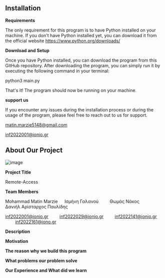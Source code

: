 ## **Installation**

**Requirements**

The only requirement for this program is to have Python installed on your machine. If you don't have Python installed yet, you can download it from the official website https://www.python.org/downloads/

**Download and Setup**

Once you have Python installed, you can download the program from this GitHub repository. After downloading the program, you can simply run it by executing the following command in your terminal:

python3 main.py

That's it! The program should now be running on your machine.


**support us**

If you encounter any issues during the installation process or during the usage of the program, please feel free to reach out to us for support.

matin.marzie5148@gmail.com

inf2022001@ionio.gr


## **About Our Project**

![image](https://github.com/Matin-Marzie/Remote-access/assets/116279956/f2883163-10d5-4d96-aa8a-a33045fdb67e)


**Project Title**

Remote-Access

**Team Members**

Mohammad Matin Marzie &emsp; Ισμήνη Γαλανού &emsp;&emsp; Θωμάς Νάκος &emsp;&emsp;&emsp; Δανιήλ Αρίσταρχος Παυλίδης

inf2022001@ionio.gr &emsp;&emsp;   inf2022029@ionio.gr &emsp;&emsp; inf2022141@ionio.gr &emsp;&emsp; inf2022161@iono.gr




**Description**

**Motivation**

**The reason why we build this program**

**What problems our problem solve**

**Our Experience and What did we learn**


